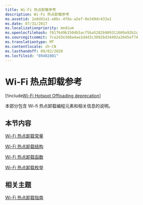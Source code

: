 ```yaml
---
title: Wi-Fi 热点卸载参考
description: Wi-Fi 热点卸载参考
ms.assetid: 2e8dd1a1-a0bc-4f8a-a2ef-0e349dc433a1
ms.date: 07/31/2017
ms.localizationpriority: medium
ms.openlocfilehash: f817649b150db5acf5ba5282b909311609a92b2c
ms.sourcegitcommit: 7ca2d3e360a4ae1d4d3c3092bd34492a2645ef74
ms.translationtype: MT
ms.contentlocale: zh-CN
ms.lasthandoff: 09/02/2020
ms.locfileid: "89402801"
---
```

# <a name="wi-fi-hotspot-offloading-reference"></a>Wi-Fi 热点卸载参考

[!include[Wi-Fi Hotspot Offloading deprecation](../includes/wi-fi-hotspot-offloading-deprecation.md)]

本部分包含 Wi-fi 热点卸载编程元素和相关信息的说明。

## <a name="in-this-section"></a>本节内容


[Wi-Fi 热点卸载常量](wi-fi-hotspot-offloading-constants.md)

[Wi-Fi 热点卸载结构](wi-fi-hotspot-offloading-structures.md)

[Wi-Fi 热点卸载函数](wi-fi-hotspot-offloading-functions.md)

[Wi-Fi 热点卸载枚举](wi-fi-hotspot-offloading-enumerations.md)

## <a name="related-topics"></a>相关主题
[Wi-Fi 热点卸载指南](https://go.microsoft.com/fwlink/p/?linkid=842858)  



